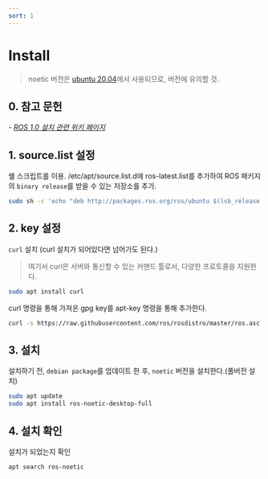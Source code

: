 ```yaml
---
sort: 1
---
```


# Install

> noetic 버전은 [ubuntu 20.04](http://releases.ubuntu.com/20.04/)에서 사용되므로, 버전에 유의할 것.

## 0. 참고 문헌
*- [ROS 1.0 설치 관련 위키 페이지](http://wiki.ros.org/Installation/Ubuntu)*

## 1. source.list 설정
쉘 스크립트를 이용. /etc/apt/source.list.d에 ros-latest.list를 추가하여 ROS 패키지의 `binary release`를 받을 수 있는 저장소를 추가.
```bash
sudo sh -c 'echo "deb http://packages.ros.org/ros/ubuntu $(lsb_release -sc) main" > /etc/apt/sources.list.d/ros-latest.list'
```

## 2. key 설정
`curl` 설치 (curl 설치가 되어있다면 넘어가도 된다.)
> 여기서 curl은 서버와 통신할 수 있는 커맨드 툴로서, 다양한 프로토콜을 지원한다.

```bash
sudo apt install curl
```
curl 명령을 통해 가져온 gpg key를 apt-key 명령을 통해 추가한다.
```bash
curl -s https://raw.githubusercontent.com/ros/rosdistro/master/ros.asc | sudo apt-key add -
```

## 3. 설치
설치하기 전, `debian package`를 업데이트 한 후, `noetic` 버전을 설치한다.(풀버전 설치)
```bash
sudo apt update
sudo apt install ros-noetic-desktop-full
```

## 4. 설치 확인
설치가 되었는지 확인
```bash
apt search ros-noetic
```